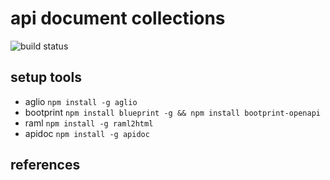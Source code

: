 # api document collections

![build status](https://circleci.com/gh/YooWaan/api-doc-collections/tree/master.svg?style=shield&circle-token=8a6d503af04a4ee052696ccc29586372f5b2a175)

## setup tools

- aglio  ```npm install -g aglio```
- bootprint ```npm install blueprint -g && npm install bootprint-openapi```
- raml ```npm install -g raml2html```
- apidoc ```npm install -g apidoc```



## references
